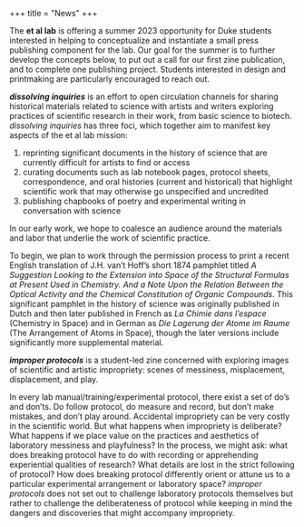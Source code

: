 +++
title = "News"
+++

The **et al lab** is offering a summer 2023 opportunity for Duke students interested in helping to conceptualize and instantiate a small press publishing component for the lab. Our goal for the summer is to further develop the concepts below, to put out a call for our first zine publication, and to complete one publishing project. Students interested in design and printmaking are particularly encouraged to reach out.


***dissolving inquiries*** is an effort to open circulation channels for sharing historical materials related to science with artists and writers exploring practices of scientific research in their work, from basic science to biotech. *dissolving inquiries* has three foci, which together aim to manifest key aspects of the et al lab mission:

1. reprinting significant documents in the history of science that are currently difficult for artists to find or access 
2. curating documents such as lab notebook pages, protocol sheets, correspondence, and oral histories (current and historical) that highlight scientific work that may otherwise go unspecified and uncredited 
3. publishing chapbooks of poetry and experimental writing in conversation with science

In our early work, we hope to coalesce an audience around the materials and labor that underlie the work of scientific practice. 

To begin, we plan to work through the permission process to print a recent English translation of J.H. van’t Hoff’s short 1874 pamphlet titled _A Suggestion Looking to the Extension into Space of the Structural Formulas at Present Used in Chemistry. And a Note Upon the Relation Between the Optical Activity and the Chemical Constitution of Organic Compounds._ This significant pamphlet in the history of science was originally published in Dutch and then later published in French as _La Chimie dans l’espace_ (Chemistry in Space) and in German as _Die Lagerung der Atome im Raume_ (The Arrangement of Atoms in Space), though the later versions include significantly more supplemental material.


***improper protocols*** is a student-led zine concerned with exploring images of scientific and artistic impropriety: scenes of messiness, misplacement, displacement, and play.

In every lab manual/training/experimental protocol, there exist a set of do’s and don’ts. Do follow protocol, do measure and record, but don’t make mistakes, and don’t play around. Accidental impropriety can be very costly in the scientific world. But what happens when impropriety is deliberate? What happens if we place value on the practices and aesthetics of laboratory messiness and playfulness? In the process, we might ask: what does breaking protocol have to do with recording or apprehending experiential qualities of research? What details are lost in the strict following of protocol? How does breaking protocol differently orient or attune us to a particular experimental arrangement or laboratory space? *improper protocols* does not set out to challenge laboratory protocols themselves but rather to challenge the deliberateness of protocol while keeping in mind the dangers and discoveries that might accompany impropriety.
